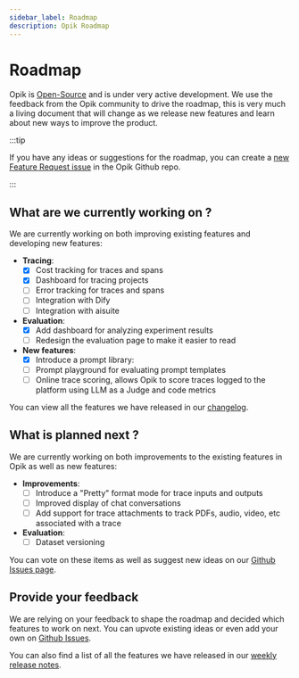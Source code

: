 ```yaml
---
sidebar_label: Roadmap
description: Opik Roadmap
---
```


# Roadmap

Opik is [Open-Source](https://github.com/comet-opik/opik) and is under very active development. We use the feedback from the Opik community to drive the roadmap, this is very much a living document that will change as we release new features and learn about new ways to improve the product.

:::tip

If you have any ideas or suggestions for the roadmap, you can create a [new Feature Request issue](https://github.com/comet-ml/opik/issues/new/choose) in the Opik Github repo.

:::

## What are we currently working on ?

We are currently working on both improving existing features and developing new features:

- **Tracing**:
  - [x] Cost tracking for traces and spans
  - [x] Dashboard for tracing projects
  - [ ] Error tracking for traces and spans
  - [ ] Integration with Dify
  - [ ] Integration with aisuite
- **Evaluation**:
  - [x] Add dashboard for analyzing experiment results
  - [ ] Redesign the evaluation page to make it easier to read
- **New features**:
  - [x] Introduce a prompt library:
  - [ ] Prompt playground for evaluating prompt templates
  - [ ] Online trace scoring, allows Opik to score traces logged to the platform using LLM as a Judge and code metrics

You can view all the features we have released in our [changelog](/changelog.md).

## What is planned next ?

We are currently working on both improvements to the existing features in Opik as well as new features:

- **Improvements**:
  - [ ] Introduce a "Pretty" format mode for trace inputs and outputs
  - [ ] Improved display of chat conversations
  - [ ] Add support for trace attachments to track PDFs, audio, video, etc associated with a trace
- **Evaluation**:
  - [ ] Dataset versioning

You can vote on these items as well as suggest new ideas on our [Github Issues page](https://github.com/comet-ml/opik/issues/new/choose).

## Provide your feedback

We are relying on your feedback to shape the roadmap and decided which features to work on next. You can upvote existing ideas or even
add your own on [Github Issues](https://github.com/comet-ml/opik/issues/).

You can also find a list of all the features we have released in our [weekly release notes](/changelog.md).
